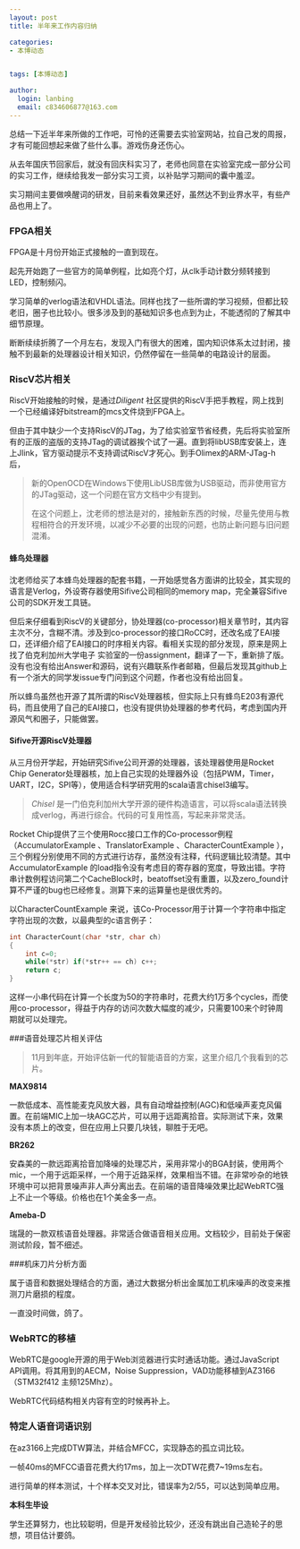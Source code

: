 ```yaml
---
layout: post
title: 半年来工作内容归纳

categories:
- 本博动态


tags: [本博动态]

author:
  login: lanbing
  email: c834606877@163.com
---
```




总结一下近半年来所做的工作吧，可怜的还需要去实验室网站，拉自己发的周报，才有可能回想起来做了些什么事。游戏伤身还伤心。

从去年国庆节回家后，就没有回庆科实习了，老师也同意在实验室完成一部分公司的实习工作，继续给我发一部分实习工资，以补贴学习期间的囊中羞涩。

实习期间主要做唤醒词的研发，目前来看效果还好，虽然达不到业界水平，有些产品也用上了。



### FPGA相关

FPGA是十月份开始正式接触的一直到现在。

起先开始跑了一些官方的简单例程，比如亮个灯，从clk手动计数分频转接到LED，控制频闪。

学习简单的verlog语法和VHDL语法。同样也找了一些所谓的学习视频，但都比较老旧，圈子也比较小。很多涉及到的基础知识多也点到为止，不能透彻的了解其中细节原理。

断断续续折腾了一个月左右，发现入门有很大的困难，国内知识体系太过封闭，接触不到最新的处理器设计相关知识，仍然停留在一些简单的电路设计的层面。

<!--more-->

### RiscV芯片相关

RiscV开始接触的时候，是通过*Diligent*  社区提供的RiscV手把手教程，网上找到一个已经编译好bitstream的mcs文件烧到FPGA上。

但由于其中缺少一个支持RiscV的JTag，为了给实验室节省经费，先后将实验室所有的正版的盗版的支持JTag的调试器挨个试了一遍。直到将libUSB库安装上，连上Jlink，官方驱动提示不支持调试RiscV才死心。到手Olimex的ARM-JTag-h后，

> 新的OpenOCD在Windows下使用LibUSB库做为USB驱动，而非使用官方的JTag驱动，这一个问题在官方文档中少有提到。
>
> 在这个问题上，沈老师的想法是对的，接触新东西的时候，尽量先使用与教程相符合的开发环境，以减少不必要的出现的问题，也防止新问题与旧问题混淆。



#### 蜂鸟处理器

沈老师给买了本蜂鸟处理器的配套书籍，一开始感觉各方面讲的比较全，其实现的语言是Verlog，外设寄存器使用Sifive公司相同的memory map，完全兼容Sifive公司的SDK开发工具链。

但后来仔细看到RiscV的关键部分，协处理器(co-processor)相关章节时，其内容主次不分，含糊不清。涉及到co-processor的接口RoCC时，还改名成了EAI接口，还详细介绍了EAI接口的时序相关内容。看相关实现的部分发现，原来是网上找了伯克利加州大学电子 实验室的一份assignment，翻译了一下，重新排了版。没有也没有给出Answer和源码，说有兴趣联系作者邮箱，但最后发现其github上有一个浙大的同学发issue专门问到这个问题，作者也没有给出回复。

所以蜂鸟虽然也开源了其所谓的RiscV处理器核，但实际上只有蜂鸟E203有源代码，而且使用了自己的EAI接口，也没有提供协处理器的参考代码，考虑到国内开源风气和圈子，只能做罢。



#### Sifive开源RiscV处理器

从三月份开学起，开始研究Sifive公司开源的处理器，该处理器使用是Rocket Chip Generator处理器核，加上自己实现的处理器外设（包括PWM，Timer，UART，I2C，SPI等），使用适合科学研究用的scala语言chisel3编写。

> *Chisel*  是一门伯克利加州大学开源的硬件构造语言，可以将scala语法转换成verlog，再进行综合。代码的可复用性高，写起来非常灵活。

Rocket Chip提供了三个使用Rocc接口工作的Co-processor例程（AccumulatorExample 、TranslatorExample 、CharacterCountExample ），三个例程分别使用不同的方式进行访存，虽然没有注释，代码逻辑比较清楚。其中AccumulatorExample 的load指令没有考虑目的寄存器的宽度，导致出错。字符串计数例程访问第二个CacheBlock时，beatoffset没有重置，以及zero_found计算不严谨的bug也已经修复。测算下来的运算量也是很优秀的。

以CharacterCountExample 来说，该Co-Processor用于计算一个字符串中指定字符出现的次数，以最典型的c语言例子：

```c
int CharacterCount(char *str, char ch)
{
    int c=0;
    while(*str) if(*str++ == ch) c++;
    return c;
}
```

这样一小串代码在计算一个长度为50的字符串时，花费大约1万多个cycles，而使用co-processor，得益于内存的访问次数大幅度的减少，只需要100来个时钟周期就可以处理完。



###语音处理芯片相关评估

> 11月到年底，开始评估新一代的智能语音的方案，这里介绍几个我看到的芯片。

**MAX9814**

 一款低成本、高性能麦克风放大器，具有自动增益控制(AGC)和低噪声麦克风偏置。在前端MIC上加一块AGC芯片，可以用于远距离拾音。实际测试下来，效果没有本质上的改变，但在应用上只要几块钱，聊胜于无吧。

**BR262**

安森美的一款远距离拾音加降噪的处理芯片，采用非常小的BGA封装，使用两个mic，一个用于远距采样，一个用于近路采样，效果相当不错。在非常吵杂的地铁环境中可以把背景噪声非人声分离出去。在前端的语音降噪效果比起WebRTC强上不止一个等级。价格也在1个美金多一点。

**Ameba-D**

瑞晟的一款双核语音处理器。非常适合做语音相关应用。文档较少，目前处于保密测试阶段，暂不细述。

###机床刀片分析方面 

属于语音和数据处理结合的方面，通过大数据分析出金属加工机床噪声的改变来推测刀片磨损的程度。

一直没时间做，鸽了。

### WebRTC的移植

WebRTC是google开源的用于Web浏览器进行实时通话功能。通过JavaScript API调用。将其用到的AECM，Noise Suppression，VAD功能移植到AZ3166（STM32f412 主频125Mhz）。

WebRTC代码结构相关内容有空的时候再补上。



### 特定人语音词语识别

在az3166上完成DTW算法，并结合MFCC，实现静态的孤立词比较。 

一帧40ms的MFCC语音花费大约17ms，加上一次DTW花费7~19ms左右。

进行简单的样本测试，十个样本交叉对比，错误率为2/55，可以达到简单应用。



**本科生毕设**

学生还算努力，也比较聪明，但是开发经验比较少，还没有跳出自己造轮子的思想，项目估计要鸽。

